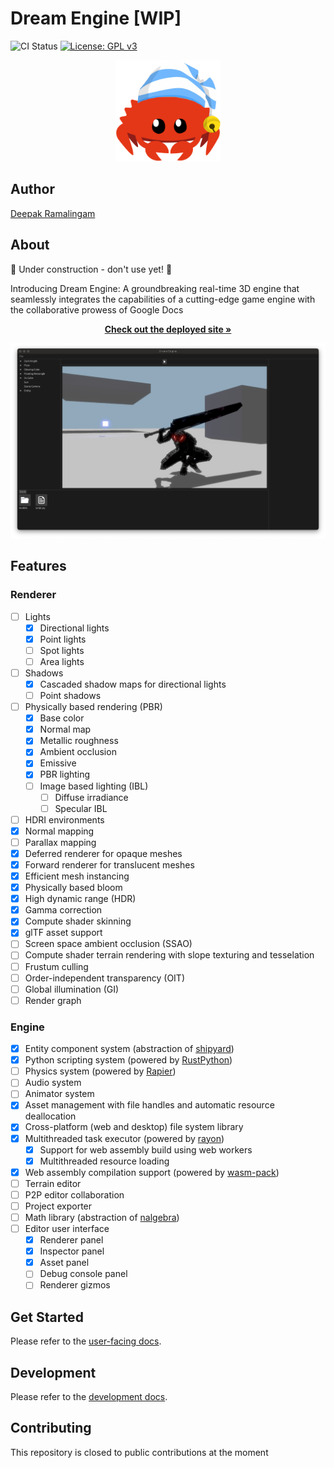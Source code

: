# Dream Engine [WIP]

![CI Status](https://github.com/rdeepak2002/dream-engine/actions/workflows/ci.yml/badge.svg?branch=main) [![License: GPL v3](https://img.shields.io/badge/License-GPLv3-blue.svg)](https://www.gnu.org/licenses/gpl-3.0)

<p align="center">
  <a href="https://github.com/rdeepak2002/dream-engine">
    <img src="docs/src/.vuepress/public/image/logo.png" height="162" alt="Dream Engine Logo">
  </a>
</p>

## Author

[Deepak Ramalingam](https://github.com/rdeepak2002)

## About

🚧 Under construction - don't use yet! 🚧

Introducing Dream Engine: A groundbreaking real-time 3D engine that seamlessly integrates the capabilities of a
cutting-edge game engine with the collaborative prowess of Google Docs

<p align="center">
<a href="https://staging.editor.dream-engine.app/"><strong>Check out the deployed site »</strong></a>
<br />
</p>

![desktop](docs/src/.vuepress/public/image/screenshot_0.png)

## Features

### Renderer

- [ ] Lights
  - [x] Directional lights
  - [x] Point lights
  - [ ] Spot lights
  - [ ] Area lights
- [ ] Shadows
  - [x] Cascaded shadow maps for directional lights
  - [ ] Point shadows
- [ ] Physically based rendering (PBR)
  - [x] Base color
  - [x] Normal map
  - [x] Metallic roughness
  - [x] Ambient occlusion
  - [x] Emissive
  - [x] PBR lighting
  - [ ] Image based lighting (IBL)
    - [ ] Diffuse irradiance
    - [ ] Specular IBL
- [ ] HDRI environments
- [x] Normal mapping
- [ ] Parallax mapping
- [x] Deferred renderer for opaque meshes
- [x] Forward renderer for translucent meshes
- [x] Efficient mesh instancing
- [x] Physically based bloom
- [x] High dynamic range (HDR)
- [x] Gamma correction
- [x] Compute shader skinning
- [x] glTF asset support
- [ ] Screen space ambient occlusion (SSAO)
- [ ] Compute shader terrain rendering with slope texturing and tesselation
- [ ] Frustum culling
- [ ] Order-independent transparency (OIT)
- [ ] Global illumination (GI)
- [ ] Render graph

### Engine

- [x] Entity component system (abstraction of [shipyard](https://github.com/leudz/shipyard))
- [x] Python scripting system (powered by [RustPython](https://github.com/RustPython/RustPython))
- [ ] Physics system (powered by [Rapier](https://rapier.rs/))
- [ ] Audio system
- [ ] Animator system
- [x] Asset management with file handles and automatic resource deallocation
- [x] Cross-platform (web and desktop) file system library
- [x] Multithreaded task executor (powered by [rayon](https://github.com/rayon-rs/rayon))
  - [x] Support for web assembly build using web workers
  - [x] Multithreaded resource loading
- [x] Web assembly compilation support (powered by [wasm-pack](https://rustwasm.github.io/wasm-pack/))
- [ ] Terrain editor
- [ ] P2P editor collaboration
- [ ] Project exporter
- [ ] Math library (abstraction of [nalgebra](https://nalgebra.org/))
- [ ] Editor user interface
  - [x] Renderer panel
  - [x] Inspector panel
  - [x] Asset panel
  - [ ] Debug console panel
  - [ ] Renderer gizmos

## Get Started

Please refer to the [user-facing docs](https://docs.dream-engine.app/guide/).

## Development

Please refer to the [development docs](https://docs.dream-engine.app/developer/).

## Contributing

This repository is closed to public contributions at the moment
